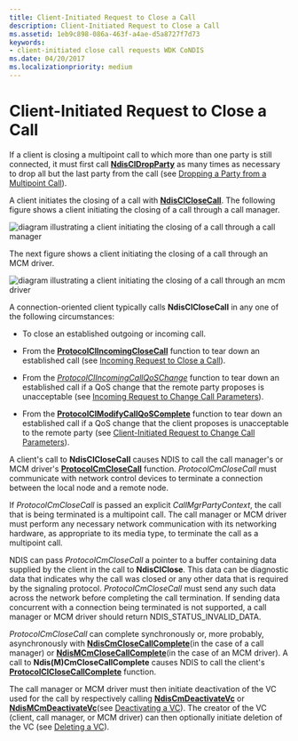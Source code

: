```yaml
---
title: Client-Initiated Request to Close a Call
description: Client-Initiated Request to Close a Call
ms.assetid: 1eb9c898-086a-463f-a4ae-d5a8727f7d73
keywords:
- client-initiated close call requests WDK CoNDIS
ms.date: 04/20/2017
ms.localizationpriority: medium
---
```


# Client-Initiated Request to Close a Call





If a client is closing a multipoint call to which more than one party is still connected, it must first call [**NdisClDropParty**](https://msdn.microsoft.com/library/windows/hardware/ff561629) as many times as necessary to drop all but the last party from the call (see [Dropping a Party from a Multipoint Call](dropping-a-party-from-a-multipoint-call.md)).

A client initiates the closing of a call with [**NdisClCloseCall**](https://msdn.microsoft.com/library/windows/hardware/ff561627). The following figure shows a client initiating the closing of a call through a call manager.

![diagram illustrating a client initiating the closing of a call through a call manager](images/cm-20.png)

The next figure shows a client initiating the closing of a call through an MCM driver.

![diagram illustrating a client initiating the closing of a call through an mcm driver](images/fig1-20.png)

A connection-oriented client typically calls **NdisClCloseCall** in any one of the following circumstances:

-   To close an established outgoing or incoming call.

-   From the [**ProtocolClIncomingCloseCall**](https://msdn.microsoft.com/library/windows/hardware/ff570230) function to tear down an established call (see [Incoming Request to Close a Call](incoming-request-to-close-a-call.md)).

-   From the [*ProtocolClIncomingCallQoSChange*](https://msdn.microsoft.com/library/windows/hardware/ff570229) function to tear down an established call if a QoS change that the remote party proposes is unacceptable (see [Incoming Request to Change Call Parameters](incoming-request-to-change-call-parameters.md)).

-   From the [**ProtocolClModifyCallQoSComplete**](https://msdn.microsoft.com/library/windows/hardware/ff570233) function to tear down an established call if a QoS change that the client proposes is unacceptable to the remote party (see [Client-Initiated Request to Change Call Parameters](client-initiated-request-to-change-call-parameters.md)).

A client's call to **NdisClCloseCall** causes NDIS to call the call manager's or MCM driver's [**ProtocolCmCloseCall**](https://msdn.microsoft.com/library/windows/hardware/ff570241) function. *ProtocolCmCloseCall* must communicate with network control devices to terminate a connection between the local node and a remote node.

If *ProtocolCmCloseCall* is passed an explicit *CallMgrPartyContext*, the call that is being terminated is a multipoint call. The call manager or MCM driver must perform any necessary network communication with its networking hardware, as appropriate to its media type, to terminate the call as a multipoint call.

NDIS can pass *ProtocolCmCloseCall* a pointer to a buffer containing data supplied by the client in the call to **NdisClClose**. This data can be diagnostic data that indicates why the call was closed or any other data that is required by the signaling protocol. *ProtocolCmCloseCall* must send any such data across the network before completing the call termination. If sending data concurrent with a connection being terminated is not supported, a call manager or MCM driver should return NDIS\_STATUS\_INVALID\_DATA.

*ProtocolCmCloseCall* can complete synchronously or, more probably, asynchronously with [**NdisCmCloseCallComplete**](https://msdn.microsoft.com/library/windows/hardware/ff561655)(in the case of a call manager) or [**NdisMCmCloseCallComplete**](https://msdn.microsoft.com/library/windows/hardware/ff562803)(in the case of an MCM driver). A call to **Ndis(M)CmCloseCallComplete** causes NDIS to call the client's [**ProtocolClCloseCallComplete**](https://msdn.microsoft.com/library/windows/hardware/ff570225) function.

The call manager or MCM driver must then initiate deactivation of the VC used for the call by respectively calling [**NdisCmDeactivateVc**](https://msdn.microsoft.com/library/windows/hardware/ff561657) or [**NdisMCmDeactivateVc**](https://msdn.microsoft.com/library/windows/hardware/ff562818)(see [Deactivating a VC](deactivating-a-vc.md)). The creator of the VC (client, call manager, or MCM driver) can then optionally initiate deletion of the VC (see [Deleting a VC](deleting-a-vc.md)).

 

 






